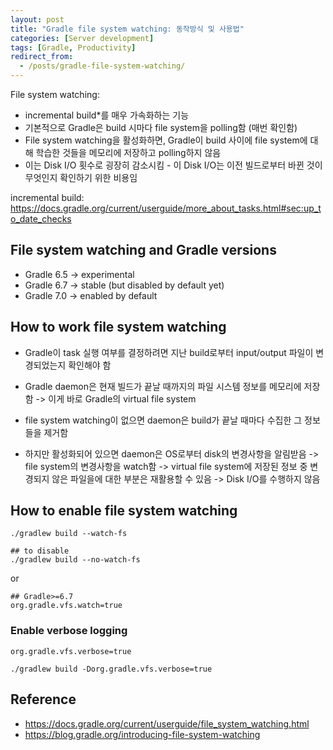```yaml
---
layout: post
title: "Gradle file system watching: 동작방식 및 사용법"
categories: [Server development]
tags: [Gradle, Productivity]
redirect_from:
  - /posts/gradle-file-system-watching/
---
```


File system watching:

- incremental build*를 매우 가속화하는 기능
- 기본적으로 Gradle은 build 시마다 file system을 polling함 (매번 확인함)
- File system watching을 활성화하면, Gradle이 build 사이에 file system에 대해 학습한 것들을 메모리에 저장하고 polling하지 않음
- 이는 Disk I/O 횟수로 굉장히 감소시킴 - 이 Disk I/O는 이전 빌드로부터 바뀐 것이 무엇인지 확인하기 위한 비용임

incremental build: <https://docs.gradle.org/current/userguide/more_about_tasks.html#sec:up_to_date_checks>

## File system watching and Gradle versions

- Gradle 6.5 → experimental
- Gradle 6.7 → stable (but disabled by default yet)
- Gradle 7.0 → enabled by default

## How to work file system watching

- Gradle이 task 실행 여부를 결정하려면 지난 build로부터 input/output 파일이 변경되었는지 확인해야 함
- Gradle daemon은 현재 빌드가 끝날 때까지의 파일 시스템 정보를 메모리에 저장함 -> 이게 바로 Gradle의 virtual file system

- file system watching이 없으면 daemon은 build가 끝날 때마다 수집한 그 정보들을 제거함
- 하지만 활성화되어 있으면 daemon은 OS로부터 disk의 변경사항을 알림받음
  -> file system의 변경사항을 watch함
  -> virtual file system에 저장된 정보 중 변경되지 않은 파일을에 대한 부분은 재활용할 수 있음 -> Disk I/O를 수행하지 않음

## How to enable file system watching

```shell
./gradlew build --watch-fs

## to disable
./gradlew build --no-watch-fs
```

or

```properties
## Gradle>=6.7
org.gradle.vfs.watch=true
```

### Enable verbose logging

```properties
org.gradle.vfs.verbose=true
```

```shell
./gradlew build -Dorg.gradle.vfs.verbose=true
```

## Reference

- <https://docs.gradle.org/current/userguide/file_system_watching.html>
- <https://blog.gradle.org/introducing-file-system-watching>
